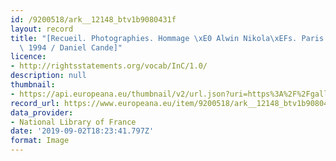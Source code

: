 ```yaml
---
id: /9200518/ark__12148_btv1b9080431f
layout: record
title: "[Recueil. Photographies. Hommage \xE0 Alwin Nikola\xEFs. Paris. Op\xE9ra Garnier.\
  \ 1994 / Daniel Cande]"
licence:
- http://rightsstatements.org/vocab/InC/1.0/
description: null
thumbnail:
- https://api.europeana.eu/thumbnail/v2/url.json?uri=https%3A%2F%2Fgallica.bnf.fr%2Fiiif%2Fark%3A%2F12148%2Fbtv1b9080431f%2Ff1%2Ffull%2F512%2C%2F0%2Fnative.jpg&type=IMAGE
record_url: https://www.europeana.eu/item/9200518/ark__12148_btv1b9080431f?utm_source=api&utm_medium=api&utm_campaign=rvKVUnBrg
data_provider:
- National Library of France
date: '2019-09-02T18:23:41.797Z'
format: Image
---
```


